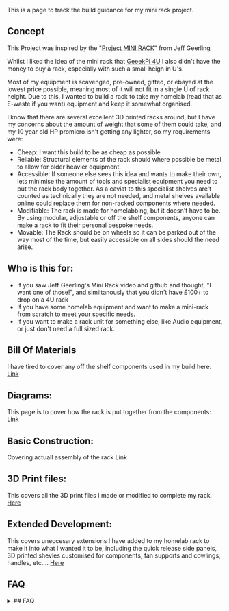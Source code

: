 This is a page to track the build guidance for my mini rack project.


## Concept
This Project was inspired by the "[Project MINI RACK](https://www.youtube.com/watch?v=y1GCIwLm3is&ab_channel=JeffGeerling)" from Jeff Geerling

Whilst I liked the idea of the mini rack that [GeeekPi 4U](https://www.amazon.com/GeeekPi-Cabinet-Equipment-RackMate-Rackmount/dp/B0DPGZPTPP?crid=3MDBNMZKN66DE&dib=eyJ2IjoiMSJ9.RAZSJ_3XBtDA47t1Yst3waXCIZ0gZ7rk5FNsWG2LHUW4evmQTZRDmS8vUiYbaky0303sRwbjOOOjLF9I6Y2ZN04HuSn8hbM0Gvcy3b50BKrYbo2yuFiLbS9KhMHI3VqKzNcYIUYm404fd_yWgE9arp4-f9sav9oEEEVQHUi6mc4x5t2DkeyTY7x7iFnY60JL.sHB71PhfYyRkJJaVeY8cQydXEcl0LAnMNgVXhGFni08&dib_tag=se&keywords=rackmate+t0&qid=1736536448&sprefix=rackmate+t0,aps,130&sr=8-1&linkCode=sl1&tag=mmjjg-20&linkId=96cf07e1d07bd0da81caae2ab0ceefd0&language=en_US&ref_=as_li_ss_tl) I also didn't have the money to buy a rack, especially with such a small heigh in U's.

Most of my equipment is scavenged, pre-owned, gifted, or ebayed at the lowest price possible, meaning most of it will not fit in a single U of rack height. Due to this, I wanted to build a rack to take my homelab (read that as E-waste if you want) equipment and keep it somewhat organised. 

I know that there are several excellent 3D printed racks around, but I have my concerns about the amount of weight that some of them could take, and my 10 year old HP promicro isn't getting any lighter, so my requirements were:
- Cheap: I want this build to be as cheap as possible  
- Reliable: Structural elements of the rack should where possible be metal to allow for older heavier equipment. 
- Accessible: If someone else sees this idea and wants to make their own, lets minimise the amount of tools and specialist equipment you need to put the rack body together. 
            As a caviat to this specialist shelves are't counted as technically they are not needed, and metal shelves available online could replace them for non-racked components where needed. 
- Modifiable: The rack is made for homelabbing, but it doesn't have to be. By using modular, adjustable or off the shelf components, anyone can make a rack to fit their personal bespoke needs.
- Movable: The Rack should be on wheels so it can be parked out of the way most of the time, but easily accessible on all sides should the need arise.


## Who is this for:
- If you saw Jeff Geerling's Mini Rack video and github and thought, "I want one of those!", and similtanously that you didn't have £100+ to drop on a 4U rack
- If you have some homelab equipment and want to make a mini-rack from scratch to meet your specific needs.
- If you want to make a rack unit for something else, like Audio equipment, or just don't need a full sized rack. 

## Bill Of Materials
I have tired to cover any off the shelf components used in my build here:
[Link](https://github.com/Mitch-Lux/Mini-Rack/tree/main/Bill%20Of%20Materials)

## Diagrams:
This page is to cover how the rack is put together from the components:
Link

## Basic Construction:
Covering actuall assembly of the rack
Link

## 3D Print files:
This covers all the 3D print files I made or modified to complete my rack.
[Here](https://github.com/Mitch-Lux/Mini-Rack/tree/main/3D-Printfiles)

## Extended Development:
This covers uneccesary extensions I have added to my homelab rack to make it into what I wanted it to be, including the quick release side panels, 3D printed shevles customised for components, fan supports and cowlings, handles, etc....
[Here](https://github.com/Mitch-Lux/Mini-Rack/tree/main/Extended%20Development)

## FAQ
<details>

<summary>## FAQ</summary>
IOU1FAQ

You can add text within a collapsed section.


</details>
